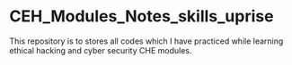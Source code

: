 # CEH_Modules_Notes_skills_uprise
This repository is to stores all codes which I have practiced while learning ethical hacking and cyber security CHE modules.

